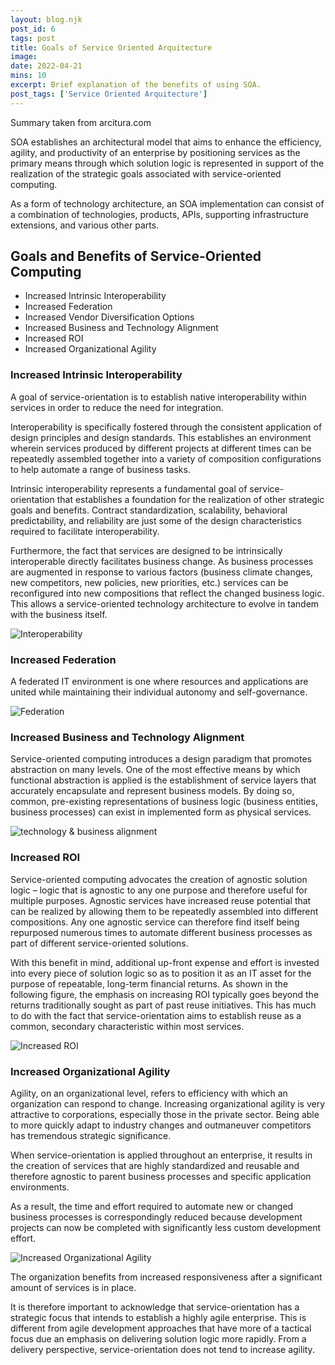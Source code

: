 ```yaml
---
layout: blog.njk
post_id: 6
tags: post
title: Goals of Service Oriented Arquitecture
image: 
date: 2022-04-21
mins: 10
excerpt: Brief explanation of the benefits of using SOA.
post_tags: ['Service Oriented Arquitecture']
---
```


Summary taken from arcitura.com

SOA establishes an architectural model that aims to enhance the efficiency, agility, and productivity of an enterprise by positioning services as the primary means through which solution logic is represented in support of the realization of the strategic goals associated with service-oriented computing.

As a form of technology architecture, an SOA implementation can consist of a combination of technologies, products, APIs, supporting infrastructure extensions, and various other parts. 

## Goals and Benefits of Service-Oriented Computing 

- Increased Intrinsic Interoperability
- Increased Federation
- Increased Vendor Diversification Options
- Increased Business and Technology Alignment
- Increased ROI
- Increased Organizational Agility

### Increased Intrinsic Interoperability

A goal of service-orientation is to establish native interoperability within services in order to reduce the need for integration. 

Interoperability is specifically fostered through the consistent application of design principles and design standards. This establishes an environment wherein services produced by different projects at different times can be repeatedly assembled together into a variety of composition configurations to help automate a range of business tasks.

Intrinsic interoperability represents a fundamental goal of service-orientation that establishes a foundation for the realization of other strategic goals and benefits. Contract standardization, scalability, behavioral predictability, and reliability are just some of the design characteristics required to facilitate interoperability.

Furthermore, the fact that services are designed to be intrinsically interoperable directly facilitates business change. As business processes are augmented in response to various factors (business climate changes, new competitors, new policies, new priorities, etc.) services can be reconfigured into new compositions that reflect the changed business logic. This allows a service-oriented technology architecture to evolve in tandem with the business itself.

![Interoperability](https://patterns.arcitura.com/wp-content/uploads/2019/03/p17.jpg)

### Increased Federation

A federated IT environment is one where resources and applications are united while maintaining their individual autonomy and self-governance. 

![Federation](https://patterns.arcitura.com/wp-content/uploads/2019/03/p18-1.jpg)

### Increased Business and Technology Alignment

Service-oriented computing introduces a design paradigm that promotes abstraction on many levels. One of the most effective means by which functional abstraction is applied is the establishment of service layers that accurately encapsulate and represent business models.
By doing so, common, pre-existing representations of business logic (business entities, business processes) can exist in implemented form as physical services. 

![technology & business alignment](https://patterns.arcitura.com/wp-content/uploads/2019/03/p20-2.jpg)

### Increased ROI

Service-oriented computing advocates the creation of agnostic solution logic – logic that is agnostic to any one purpose and therefore useful for multiple purposes. 
Agnostic services have increased reuse potential that can be realized by allowing them to be repeatedly assembled into different compositions. 
Any one agnostic service can therefore find itself being repurposed numerous times to automate different business processes as part of different service-oriented solutions. 

With this benefit in mind, additional up-front expense and effort is invested into every piece of solution logic so as to position it as an IT asset for the purpose of repeatable, long-term financial returns. As shown in the following figure, the emphasis on increasing ROI typically goes beyond the returns traditionally sought as part of past reuse initiatives. This has much to do with the fact that service-orientation aims to establish reuse as a common, secondary characteristic within most services. 

![Increased ROI](https://patterns.arcitura.com/wp-content/uploads/2019/03/p21.jpg)

### Increased Organizational Agility

Agility, on an organizational level, refers to efficiency with which an organization can respond to change. Increasing organizational agility is very attractive to corporations, especially those in the private sector. Being able to more quickly adapt to industry changes and outmaneuver competitors has tremendous strategic significance. 

When service-orientation is applied throughout an enterprise, it results in the creation of services that are highly standardized and reusable and therefore agnostic to parent business processes and specific application environments. 

As a result, the time and effort required to automate new or changed business processes is correspondingly reduced because development projects can now be completed with significantly less custom development effort. 

![Increased Organizational Agility](https://patterns.arcitura.com/wp-content/uploads/2019/03/p22-1.jpg)

The organization benefits from increased responsiveness after a significant amount of services is in place. 

It is therefore important to acknowledge that service-orientation has a strategic focus that intends to establish a highly agile enterprise. This is different from agile development approaches that have more of a tactical focus due an emphasis on delivering solution logic more rapidly. From a delivery perspective, service-orientation does not tend to increase agility.

